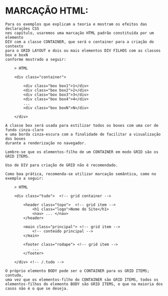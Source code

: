 # MARCAÇÃO HTML:

    Para os exemplos que explicam a teoria e mostram os efeitos das declarações CSS
    nes capítulo, usaremos uma marcação HTML padrão constituída por um elemento
    DIV com a classe CONTAINER, que será o container para a criação do contexto
    para o GRID LAYOUT e dois ou mais elementos DIV FILHOS com as classes box e boxN
    conforme mostrado a seguir:

        > HTML

        <div class="container">

            <div class="box box1">1</div>
            <div class="box box2">2</div>
            <div class="box box3">3</div>
            <div class="box box4">4</div>
            ...
            <div class="box boxN">N</div>

        </div>

    A classe box será usada para estilizar todos os boxes com uma cor de fundo cinza-claro
    e uma borda cinza-escura com a finalidade de facilitar a visualização dos boxes
    durante a renderização no navegador.

    Lembre-se que os elementos-filho de um CONTAINER em modo GRID são os GRID ITEMS.

    Uso de DIV para criação de GRID não é recomendado.

    Como boa prática, recomenda-se utilizar marcação semântica, como no exemplo a seguir:

        > HTML

        <div class="tudo">  <!-- grid container -->

            <header class="topo">  <!-- grid item -->
                <h1 class="logo">Nome do Site</h1>
                <nav> ... </nav>
            </header>

            <main class="principal"> <!-- grid item -->
                <!-- conteúdo principal -->
            </main>

            <footer class="rodape"> <!-- grid item -->
                ...
            </footer>

        </div> <!-- /.tudo -->

    O próprio elemento BODY pode ser o CONTAINER para os GRID ITEMS; contudo,
    uma vez que os elementos-filho do CONTAINER são GRID ITEMS, todos os
    elementos-filhos do elemento BODY são GRID ITEMS, o que na maioria dos
    casos não é o que se deseja.